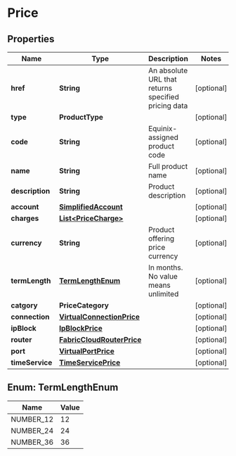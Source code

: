 

# Price


## Properties

| Name | Type | Description | Notes |
|------------ | ------------- | ------------- | -------------|
|**href** | **String** | An absolute URL that returns specified pricing data |  [optional] |
|**type** | **ProductType** |  |  [optional] |
|**code** | **String** | Equinix-assigned product code |  [optional] |
|**name** | **String** | Full product name |  [optional] |
|**description** | **String** | Product description |  [optional] |
|**account** | [**SimplifiedAccount**](SimplifiedAccount.md) |  |  [optional] |
|**charges** | [**List&lt;PriceCharge&gt;**](PriceCharge.md) |  |  [optional] |
|**currency** | **String** | Product offering price currency |  [optional] |
|**termLength** | [**TermLengthEnum**](#TermLengthEnum) | In months. No value means unlimited |  [optional] |
|**catgory** | **PriceCategory** |  |  [optional] |
|**connection** | [**VirtualConnectionPrice**](VirtualConnectionPrice.md) |  |  [optional] |
|**ipBlock** | [**IpBlockPrice**](IpBlockPrice.md) |  |  [optional] |
|**router** | [**FabricCloudRouterPrice**](FabricCloudRouterPrice.md) |  |  [optional] |
|**port** | [**VirtualPortPrice**](VirtualPortPrice.md) |  |  [optional] |
|**timeService** | [**TimeServicePrice**](TimeServicePrice.md) |  |  [optional] |



## Enum: TermLengthEnum

| Name | Value |
|---- | -----|
| NUMBER_12 | 12 |
| NUMBER_24 | 24 |
| NUMBER_36 | 36 |




